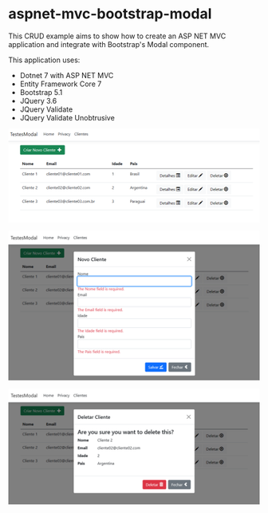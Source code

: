 # aspnet-mvc-bootstrap-modal
This CRUD example aims to show how to create an ASP NET MVC application and integrate with Bootstrap's Modal component.

This application uses: 
- Dotnet 7 with ASP NET MVC
- Entity Framework Core 7
- Bootstrap 5.1
- JQuery 3.6
- JQuery Validate
- JQuery Validate Unobtrusive

![Img 01](img/img01.png)

![Img 02](img/img02.png)

![Img 03](img/img03.png)